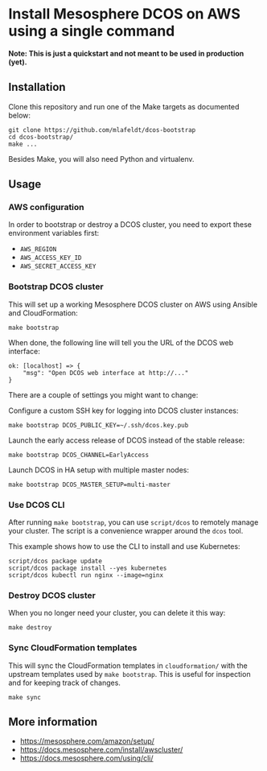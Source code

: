 # Install Mesosphere DCOS on AWS using a single command

**Note: This is just a quickstart and not meant to be used in production (yet).**

## Installation

Clone this repository and run one of the Make targets as documented below:

    git clone https://github.com/mlafeldt/dcos-bootstrap
    cd dcos-bootstrap/
    make ...

Besides Make, you will also need Python and virtualenv.

## Usage

### AWS configuration

In order to bootstrap or destroy a DCOS cluster, you need to export these
environment variables first:

* `AWS_REGION`
* `AWS_ACCESS_KEY_ID`
* `AWS_SECRET_ACCESS_KEY`

### Bootstrap DCOS cluster

This will set up a working Mesosphere DCOS cluster on AWS using Ansible and
CloudFormation:

    make bootstrap

When done, the following line will tell you the URL of the DCOS web interface:

    ok: [localhost] => {
        "msg": "Open DCOS web interface at http://..."
    }

There are a couple of settings you might want to change:

Configure a custom SSH key for logging into DCOS cluster instances:

    make bootstrap DCOS_PUBLIC_KEY=~/.ssh/dcos.key.pub

Launch the early access release of DCOS instead of the stable release:

    make bootstrap DCOS_CHANNEL=EarlyAccess

Launch DCOS in HA setup with multiple master nodes:

    make bootstrap DCOS_MASTER_SETUP=multi-master

### Use DCOS CLI

After running `make bootstrap`, you can use `script/dcos` to remotely manage
your cluster. The script is a convenience wrapper around the `dcos` tool.

This example shows how to use the CLI to install and use Kubernetes:

    script/dcos package update
    script/dcos package install --yes kubernetes
    script/dcos kubectl run nginx --image=nginx

### Destroy DCOS cluster

When you no longer need your cluster, you can delete it this way:

    make destroy

### Sync CloudFormation templates

This will sync the CloudFormation templates in `cloudformation/` with the
upstream templates used by `make bootstrap`. This is useful for inspection and
for keeping track of changes.

    make sync

## More information

* https://mesosphere.com/amazon/setup/
* https://docs.mesosphere.com/install/awscluster/
* https://docs.mesosphere.com/using/cli/
